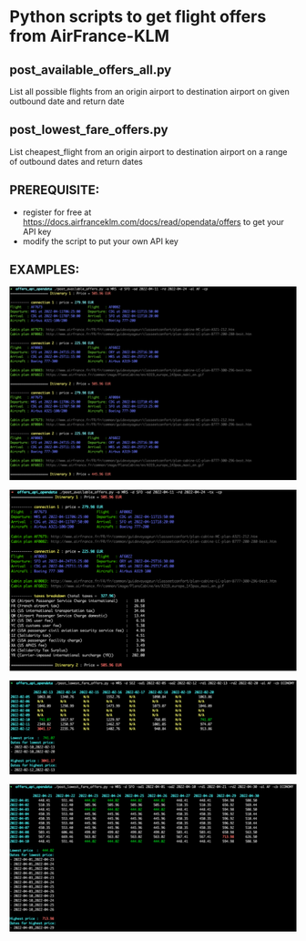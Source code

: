 # Python scripts to get flight offers from AirFrance-KLM

## post_available_offers_all.py

List all possible flights from an origin airport to destination airport on given outbound date and return date

## post_lowest_fare_offers.py

List cheapest_flight from an origin airport to destination airport on a range of outbound dates and return dates

## PREREQUISITE:

- register for free at https://docs.airfranceklm.com/docs/read/opendata/offers to get your API key
- modify the script to put your own API key

## EXAMPLES:

![example1](examples/post_available_offers.example1.png)

![example2](examples/post_available_offers.example2.png)

![example3](examples/post_lowest_fare_offers.example1.png)

![example4](examples/post_lowest_fare_offers.example2.png)
